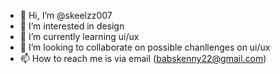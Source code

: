 - 👋 Hi, I’m @skeelzz007
- 👀 I’m interested in design
- 🌱 I’m currently learning ui/ux
- 💞️ I’m looking to collaborate on possible chanllenges on ui/ux
- 📫 How to reach me is via email (babskenny22@gmail.com)

<!---
skeelzz007/skeelzz007 is a ✨ special ✨ repository because its `README.md` (this file) appears on your GitHub profile.
You can click the Preview link to take a look at your changes.
--->
